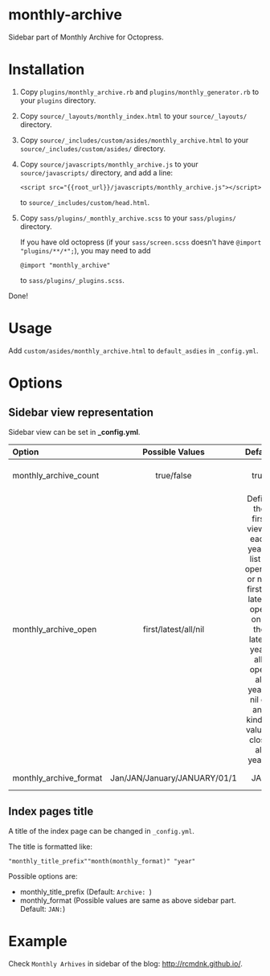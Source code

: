 monthly-archive
===============

Sidebar part of Monthly Archive for Octopress.

# Installation

1. Copy `plugins/monthly_archive.rb` and `plugins/monthly_generator.rb`
   to your `plugins` directory.

1. Copy `source/_layouts/monthly_index.html`
   to your `source/_layouts/` directory.

1. Copy `source/_includes/custom/asides/monthly_archive.html`
   to your `source/_includes/custom/asides/` directory.

1. Copy `source/javascripts/monthly_archive.js` to your
   `source/javascripts/` directory,
   and add a line:

    `<script src="{{root_url}}/javascripts/monthly_archive.js"></script>`

   to `source/_includes/custom/head.html`.

1. Copy `sass/plugins/_monthly_archive.scss` 
   to your `sass/plugins/` directory.

   If you have old octopress
   (if your `sass/screen.scss` doesn't have `@import "plugins/**/*";`),
   you may need to add

    `@import "monthly_archive"`

   to `sass/plugins/_plugins.scss`.

Done!

# Usage
Add `custom/asides/monthly_archive.html` to `default_asdies` in `_config.yml`.

# Options

## Sidebar view representation

Sidebar view can be set in **_config.yml**.

|Option|Possible Values|Default|Description|
|:-----|:-------------:|:-----:|:----------|
|monthly_archive_count|true/false|true|Show the number of posts.|
|monthly_archive_open|first/latest/all/nil|Define the first view if each year's list is opened or not. first or latest: open only the latest year. all: open all years. nil or any kind of values: close all years.|
|monthly_archive_format|Jan/JAN/January/JANUARY/01/1|JAN|Month view format.|

## Index pages title

A title of the index page can be changed in `_config.yml`.

The title is formatted like:

    "monthly_title_prefix""month(monthly_format)" "year"

Possible options are:

* monthly_title_prefix (Default: `Archive: `)
* monthly_format (Possible values are same as above sidebar part. Default: `JAN:`)


# Example
Check `Monthly Arhives` in sidebar of the blog: http://rcmdnk.github.io/.
